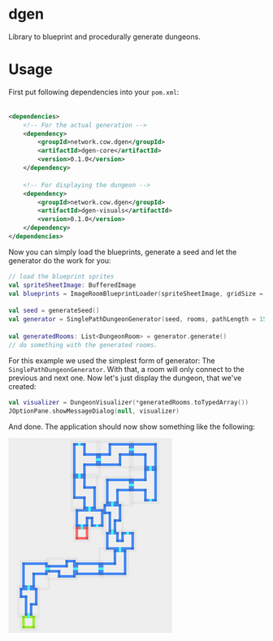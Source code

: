 # dgen

Library to blueprint and procedurally generate dungeons.

# Usage

First put following dependencies into your `pom.xml`:

```xml

<dependencies>
    <!-- For the actual generation -->
    <dependency>
        <groupId>network.cow.dgen</groupId>
        <artifactId>dgen-core</artifactId>
        <version>0.1.0</version>
    </dependency>

    <!-- For displaying the dungeon -->
    <dependency>
        <groupId>network.cow.dgen</groupId>
        <artifactId>dgen-visuals</artifactId>
        <version>0.1.0</version>
    </dependency>
</dependencies>
```

Now you can simply load the blueprints, generate a seed and let the generator do the work for you:

```kotlin
// load the blueprint sprites
val spriteSheetImage: BufferedImage
val blueprints = ImageRoomBlueprintLoader(spriteSheetImage, gridSize = 16).load()

val seed = generateSeed()
val generator = SinglePathDungeonGenerator(seed, rooms, pathLength = 15)

val generatedRooms: List<DungeonRoom> = generator.generate()
// do something with the generated rooms.
```

For this example we used the simplest form of generator: The `SinglePathDungeonGenerator`. With that, a room will only connect to the previous and next one. Now let's just display the
dungeon, that we've created:

```kotlin
val visualizer = DungeonVisualizer(*generatedRooms.toTypedArray())
JOptionPane.showMessageDialog(null, visualizer)
```

And done. The application should now show something like the following:

![example_dungeon](./.github/assets/example_dungeon.png)
